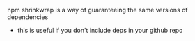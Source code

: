 npm shrinkwrap is a way of guaranteeing the same versions of dependencies
- this is useful if you don't include deps in your github repo